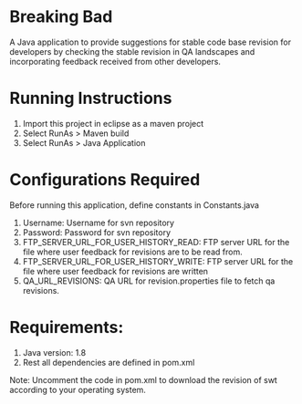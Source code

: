 # Breaking Bad
A Java application to provide suggestions for stable code base revision for developers
by checking the stable revision in QA landscapes and incorporating feedback received from other developers.

# Running Instructions
1. Import this project in eclipse as a maven project
2. Select RunAs > Maven build
3. Select RunAs > Java Application

# Configurations Required
Before running this application, define constants in Constants.java
1. Username: Username for svn repository
2. Password: Password for svn repository
3. FTP_SERVER_URL_FOR_USER_HISTORY_READ: FTP server URL for the file where user feedback for revisions are to be read from.
4. FTP_SERVER_URL_FOR_USER_HISTORY_WRITE: FTP server URL for the file where user feedback for revisions are written
5. QA_URL_REVISIONS: QA URL for revision.properties file to fetch qa revisions.

# Requirements:
 1. Java version: 1.8
 2. Rest all dependencies are defined in pom.xml
 
 Note: Uncomment the code in pom.xml to download the revision of swt according to your operating system.
